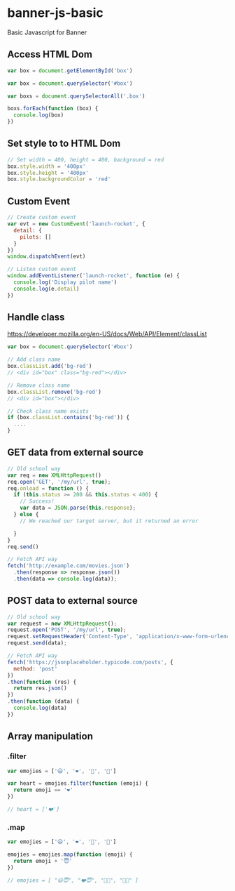 # banner-js-basic
Basic Javascript for Banner

## Access HTML Dom
```Javascript
var box = document.getElementById('box')

var box = document.querySelector('#box')

var boxs = document.querySelectorAll('.box')

boxs.forEach(function (box) {
  console.log(box)
})
```

## Set style to to HTML Dom
```Javascript
// Set width = 400, height = 400, background = red
box.style.width = '400px'
box.style.height = '400px'
box.style.backgroundColor = 'red'
```

## Custom Event
```Javascript
// Create custom event
var evt = new CustomEvent('launch-rocket', {
  detail: {
    pilots: []
  }
})
window.dispatchEvent(evt)

// Listen custom event
window.addEventListener('launch-rocket', function (e) {
  console.log('Display pilot name')
  console.log(e.detail)
})
```

## Handle class
https://developer.mozilla.org/en-US/docs/Web/API/Element/classList
```Javascript
var box = document.querySelector('#box')

// Add class name
box.classList.add('bg-red')
// <div id="box" class="bg-red"></div>

// Remove class name
box.classList.remove('bg-red')
// <div id="box"></div>

// Check class name exists
if (box.classList.contains('bg-red')) {
  ....
}
```

## GET data from external source
```Javascript
// Old school way
var req = new XMLHttpRequest()
req.open('GET', '/my/url', true);
req.onload = function () {
  if (this.status >= 200 && this.status < 400) {
    // Success!
    var data = JSON.parse(this.response);
  } else {
    // We reached our target server, but it returned an error

  }
}
req.send()

// Fetch API way
fetch('http://example.com/movies.json')
  .then(response => response.json())
  .then(data => console.log(data));
```

## POST data to external source
```Javascript
// Old school way
var request = new XMLHttpRequest();
request.open('POST', '/my/url', true);
request.setRequestHeader('Content-Type', 'application/x-www-form-urlencoded; charset=UTF-8');
request.send(data);

// Fetch API way
fetch('https://jsonplaceholder.typicode.com/posts', {
  method: 'post'
})
.then(function (res) {
  return res.json()
})
.then(function (data) {
  console.log(data)
})
```

## Array manipulation
### .filter
```Javascript
var emojies = ['😃', '❤️', '🍿', '🚸']

var heart = emojies.filter(function (emoji) {
  return emoji == '❤️'
})

// heart = ['❤️']

```
### .map
```Javascript
var emojies = ['😃', '❤️', '🍿', '🚸']

emojies = emojies.map(function (emoji) {
  return emoji + '😇'
})

// emojies = [ "😃😇", "❤️😇", "🍿😇", "🚸😇" ]

```

